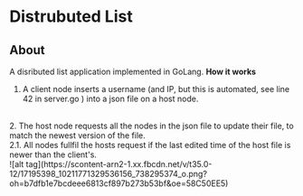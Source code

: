 # Distrubuted List

## About
A disributed list application implemented in GoLang. 
<b> How it works </b> <br>
1. A client node inserts a username (and IP, but this is automated, <it> see line 42 in server.go </it>) into a json file on a host node. 
<br>
2. The host node requests all the nodes in the json file to update their file, to match the newest version of the file. 
<br>
2.1. All nodes fullfil the hosts request if the last edited time of the host file is newer than the client's.
<br>
![alt tag](https://scontent-arn2-1.xx.fbcdn.net/v/t35.0-12/17195398_10211771329536156_738295374_o.png?oh=b7dfb1e7bcdeee6813cf897b273b53bf&oe=58C50EE5)
